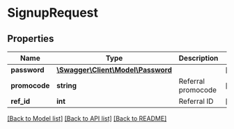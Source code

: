 # SignupRequest

## Properties
Name | Type | Description | Notes
------------ | ------------- | ------------- | -------------
**password** | [**\Swagger\Client\Model\Password**](Password.md) |  | [optional] 
**promocode** | **string** | Referral promocode | [optional] 
**ref_id** | **int** | Referral ID | [optional] 

[[Back to Model list]](../README.md#documentation-for-models) [[Back to API list]](../README.md#documentation-for-api-endpoints) [[Back to README]](../README.md)


